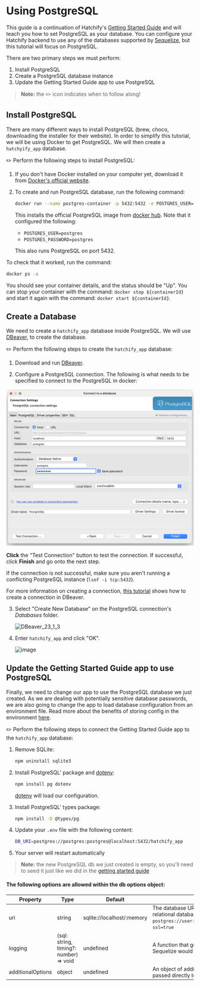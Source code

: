 # Using PostgreSQL

This guide is a continuation of Hatchify's [Getting Started Guide](../../README.md#project-setup) and will teach you how to set PostgreSQL as your database. You can configure your Hatchify backend to use any of the databases supported by [Sequelize](https://sequelize.org/api/v6/class/src/sequelize.js~sequelize#instance-constructor-constructor), but this tutorial will focus on PostgreSQL.

There are two primary steps we must perform:

1. Install PostgreSQL
2. Create a PostgreSQL database instance
3. Update the Getting Started Guide app to use PostgreSQL

> **Note:** the ✏️ icon indicates when to follow along!

## Install PostgreSQL

There are many different ways to install PostgreSQL (brew, choco, downloading the installer for their website). In order to simplify this tutorial, we will be using Docker to get PostgreSQL. We will then create a `hatchyify_app` database.

✏️ Perform the following steps to install PostgreSQL:

1. If you don't have Docker installed on your computer yet, download it from [Docker's official website](https://www.docker.com/products/docker-desktop/).

2. To create and run PostgreSQL database, run the following command:

   ```bash
   docker run --name postgres-container -p 5432:5432 -e POSTGRES_USER=postgres -e POSTGRES_PASSWORD=postgres -d postgres
   ```

   This installs the official PostgreSQL image from [docker hub](https://hub.docker.com/_/postgres). Note that it configured the following:

   - `POSTGRES_USER=postgres`
   - `POSTGRES_PASSWORD=postgres`

   This also runs PostgreSQL on port 5432.

To check that it worked, run the command:

```bash
docker ps -a
```

You should see your container details, and the status should be "Up". You can stop your container with the command: `docker stop ${containerId}` and start it again with the command: `docker start ${containerId}`.

## Create a Database

We need to create a `hatchify_app` database inside PostgreSQL. We will
use [DBeaver](https://dbeaver.io/download/), to create the database.

✏️ Perform the following steps to create the `hatchify_app` database:

1. Download and run [DBeaver](https://dbeaver.io/download/).

2. Configure a PostgreSQL connection. The following is what needs to be specified to connect to the PostgreSQL in docker:

![image](../attachments/add-postgres.png)

**Click** the "Test Connection" button to test the connection. If successful, click **Finish** and go onto the next step.

If the connection is not successful, make sure you aren't running a
conflicting PostgreSQL instance (`lsof -i tcp:5432`).

For more information on creating a connection, [this tutorial](https://dbeaver.com/2022/03/03/how-to-create-database-connection-in-dbeaver/) shows how to create a connection in DBeaver.

3. Select "Create New Database" on the PostgreSQL connection's _Databases_ folder.

   ![DBeaver_23_1_3](https://github.com/bitovi/hatchify/assets/78602/be362599-1378-4344-a1dc-b2cf3cb158fb)

4. Enter `hatchify_app` and click "OK".

   ![image](https://github.com/bitovi/hatchify/assets/78602/f1c95ae6-a877-4284-ba40-046bd566fcaa)

## Update the Getting Started Guide app to use PostgreSQL

Finally, we need to change our app to use the PostgreSQL database
we just created. As we are dealing with potentially sensitive
database passwords, we are also going to change the app to load
database configuration from an environment file. Read more about
the benefits of storing config in the environment [here](https://12factor.net/config).

✏️ Perform the following steps to connect the Getting Started Guide app to the `hatchify_app` database:

1. Remove SQLite:

   ```bash
   npm uninstall sqlite3
   ```

2. Install PostgreSQL' package and [dotenv](https://www.npmjs.com/package/dotenv):

   ```bash
   npm install pg dotenv
   ```

   [dotenv](https://www.npmjs.com/package/dotenv) will load our
   configuration.

3. Install PostgreSQL' types package:

   ```bash
   npm install -D @types/pg
   ```

4. Update your `.env` file with the following content:

   ```bash
   DB_URI=postgres://postgres:postgres@localhost:5432/hatchify_app
   ```

5. Your server will restart automatically

> **Note:** the new PostgreSQL db we just created is empty, so you'll need to seed it just like we did in the [getting started guide](../../README.md#seeding-data)

#### The following options are allowed within the db options object:

| Property          | Type                                   | Default                    | Details                                                                                                                     |
| ----------------- | -------------------------------------- | -------------------------- | --------------------------------------------------------------------------------------------------------------------------- |
| uri               | string                                 | sqlite://localhost/:memory | The database URI / connection string of the relational database. Ex. `postgres://user:password@host:port/database?ssl=true` |
| logging           | (sql: string, timing?: number) => void | undefined                  | A function that gets executed every time Sequelize would log something.                                                     |
| additionalOptions | object                                 | undefined                  | An object of additional options, which are passed directly to the connection library.                                       |
